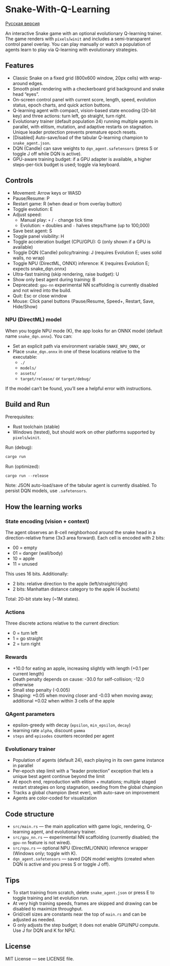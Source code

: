 # Snake-With-Q-Learning

[Русская версия](./README.ru.md)

An interactive Snake game with an optional evolutionary Q-learning trainer. The game renders with `pixels`/`winit` and includes a semi-transparent control panel overlay. You can play manually or watch a population of agents learn to play via Q-learning with evolutionary strategies.

## Features

- Classic Snake on a fixed grid (800x600 window, 20px cells) with wrap-around edges.
- Smooth pixel rendering with a checkerboard grid background and snake head “eyes”.
- On-screen control panel with current score, length, speed, evolution status, epoch charts, and quick action buttons.
- Q-learning agent with compact, vision-based state encoding (20-bit key) and three actions: turn left, go straight, turn right.
- Evolutionary trainer (default population 24) running multiple agents in parallel, with elitism, mutation, and adaptive restarts on stagnation. Unique leader protection prevents premature epoch resets.
- [Disabled] Auto-save/load of the tabular Q-learning champion to `snake_agent.json`.
- DQN (Candle) can save weights to `dqn_agent.safetensors` (press S or toggle J off while DQN is active).
- GPU-aware training budget: if a GPU adapter is available, a higher steps-per-tick budget is used; toggle via keyboard.

## Controls

- Movement: Arrow keys or WASD
- Pause/Resume: P
- Restart game: R (when dead or from overlay button)
- Toggle evolution: E
- Adjust speed:
  - Manual play: `+` / `-` change tick time
  - Evolution: `+` doubles and `-` halves steps/frame (up to 100,000)
- Save best agent: S
- Toggle panel visibility: H
- Toggle acceleration budget (CPU/GPU): G (only shown if a GPU is available)
- Toggle DQN (Candle) policy/training: J (requires Evolution E; uses solid walls, no wrap)
- Toggle NPU (DirectML, ONNX) inference: K (requires Evolution E; expects snake_dqn.onnx)
- Ultra-fast training (skip rendering, raise budget): U
- Show only best agent during training: B
- Deprecated: `gpu-nn` experimental NN scaffolding is currently disabled and not wired into the build.
- Quit: Esc or close window
- Mouse: Click panel buttons (Pause/Resume, Speed+, Restart, Save, Hide/Show)

### NPU (DirectML) model

When you toggle NPU mode (K), the app looks for an ONNX model (default name `snake_dqn.onnx`). You can:

- Set an explicit path via environment variable `SNAKE_NPU_ONNX`, or
- Place `snake_dqn.onnx` in one of these locations relative to the executable:
  - `./`
  - `models/`
  - `assets/`
  - `target/release/` or `target/debug/`

If the model can’t be found, you’ll see a helpful error with instructions.
## Build and Run

Prerequisites:
- Rust toolchain (stable)
- Windows (tested), but should work on other platforms supported by `pixels`/`winit`.

Run (debug):

```powershell
cargo run
```

Run (optimized):

```powershell
cargo run --release
```

Note: JSON auto-load/save of the tabular agent is currently disabled. To persist DQN models, use `.safetensors`.

## How the learning works

### State encoding (vision + context)
The agent observes an 8-cell neighborhood around the snake head in a direction-relative frame (3x3 area forward). Each cell is encoded with 2 bits:
- 00 = empty
- 01 = danger (wall/body)
- 10 = apple
- 11 = unused

This uses 16 bits. Additionally:
- 2 bits: relative direction to the apple (left/straight/right)
- 2 bits: Manhattan distance category to the apple (4 buckets)

Total: 20-bit state key (~1M states).

### Actions
Three discrete actions relative to the current direction:
- 0 = turn left
- 1 = go straight
- 2 = turn right

### Rewards
- +10.0 for eating an apple, increasing slightly with length (+0.1 per current length)
- Death penalty depends on cause: -30.0 for self-collision; -12.0 otherwise
- Small step penalty (-0.005)
- Shaping: +0.05 when moving closer and -0.03 when moving away; additional +0.02 when within 3 cells of the apple

### QAgent parameters
- epsilon-greedy with decay (`epsilon`, `min_epsilon`, `decay`)
- learning rate `alpha`, discount `gamma`
- `steps` and `episodes` counters recorded per agent

### Evolutionary trainer
- Population of agents (default 24), each playing in its own game instance in parallel
- Per-epoch step limit with a “leader protection” exception that lets a unique best agent continue beyond the limit
- At epoch end, reproduction with elitism + mutations; multiple staged restart strategies on long stagnation, seeding from the global champion
- Tracks a global champion (best ever), with auto-save on improvement
- Agents are color-coded for visualization

## Code structure

- `src/main.rs` — the main application with game logic, rendering, Q-learning agent, and evolutionary trainer.
- `src/gpu_nn.rs` — experimental NN scaffolding (currently disabled; the `gpu-nn` feature is not wired).
- `src/npu.rs` — optional NPU (DirectML/ONNX) inference wrapper (Windows only; toggle with K).
- `dqn_agent.safetensors` — saved DQN model weights (created when DQN is active and you press S or toggle J off).

## Tips

- To start training from scratch, delete `snake_agent.json` or press E to toggle training and let evolution run.
- At very high training speeds, frames are skipped and drawing can be disabled to maximize throughput.
- Grid/cell sizes are constants near the top of `main.rs` and can be adjusted as needed.
- G only adjusts the step budget; it does not enable GPU/NPU compute. Use J for DQN and K for NPU.

## License

MIT License — see LICENSE file.
